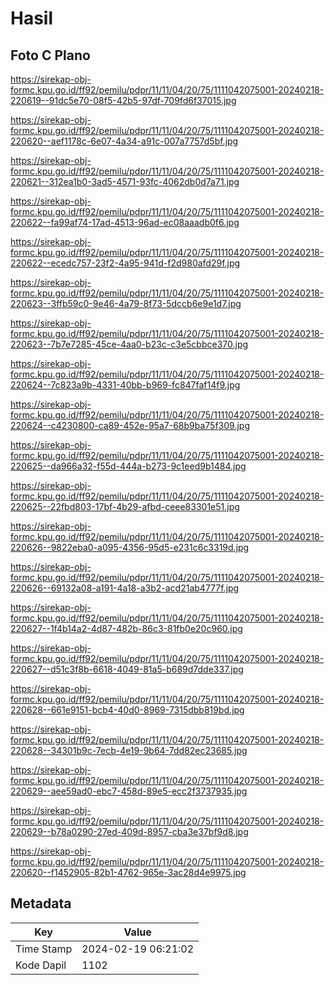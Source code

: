 # Hasil

## Foto C Plano

https://sirekap-obj-formc.kpu.go.id/ff92/pemilu/pdpr/11/11/04/20/75/1111042075001-20240218-220619--91dc5e70-08f5-42b5-97df-709fd6f37015.jpg

https://sirekap-obj-formc.kpu.go.id/ff92/pemilu/pdpr/11/11/04/20/75/1111042075001-20240218-220620--aef1178c-6e07-4a34-a91c-007a7757d5bf.jpg

https://sirekap-obj-formc.kpu.go.id/ff92/pemilu/pdpr/11/11/04/20/75/1111042075001-20240218-220621--312ea1b0-3ad5-4571-93fc-4062db0d7a71.jpg

https://sirekap-obj-formc.kpu.go.id/ff92/pemilu/pdpr/11/11/04/20/75/1111042075001-20240218-220622--fa99af74-17ad-4513-96ad-ec08aaadb0f6.jpg

https://sirekap-obj-formc.kpu.go.id/ff92/pemilu/pdpr/11/11/04/20/75/1111042075001-20240218-220622--ecedc757-23f2-4a95-941d-f2d980afd29f.jpg

https://sirekap-obj-formc.kpu.go.id/ff92/pemilu/pdpr/11/11/04/20/75/1111042075001-20240218-220623--3ffb59c0-9e46-4a79-8f73-5dccb6e9e1d7.jpg

https://sirekap-obj-formc.kpu.go.id/ff92/pemilu/pdpr/11/11/04/20/75/1111042075001-20240218-220623--7b7e7285-45ce-4aa0-b23c-c3e5cbbce370.jpg

https://sirekap-obj-formc.kpu.go.id/ff92/pemilu/pdpr/11/11/04/20/75/1111042075001-20240218-220624--7c823a9b-4331-40bb-b969-fc847faf14f9.jpg

https://sirekap-obj-formc.kpu.go.id/ff92/pemilu/pdpr/11/11/04/20/75/1111042075001-20240218-220624--c4230800-ca89-452e-95a7-68b9ba75f309.jpg

https://sirekap-obj-formc.kpu.go.id/ff92/pemilu/pdpr/11/11/04/20/75/1111042075001-20240218-220625--da966a32-f55d-444a-b273-9c1eed9b1484.jpg

https://sirekap-obj-formc.kpu.go.id/ff92/pemilu/pdpr/11/11/04/20/75/1111042075001-20240218-220625--22fbd803-17bf-4b29-afbd-ceee83301e51.jpg

https://sirekap-obj-formc.kpu.go.id/ff92/pemilu/pdpr/11/11/04/20/75/1111042075001-20240218-220626--9822eba0-a095-4356-95d5-e231c6c3319d.jpg

https://sirekap-obj-formc.kpu.go.id/ff92/pemilu/pdpr/11/11/04/20/75/1111042075001-20240218-220626--69132a08-a191-4a18-a3b2-acd21ab4777f.jpg

https://sirekap-obj-formc.kpu.go.id/ff92/pemilu/pdpr/11/11/04/20/75/1111042075001-20240218-220627--1f4b14a2-4d87-482b-86c3-81fb0e20c960.jpg

https://sirekap-obj-formc.kpu.go.id/ff92/pemilu/pdpr/11/11/04/20/75/1111042075001-20240218-220627--d51c3f8b-6618-4049-81a5-b689d7dde337.jpg

https://sirekap-obj-formc.kpu.go.id/ff92/pemilu/pdpr/11/11/04/20/75/1111042075001-20240218-220628--661e9151-bcb4-40d0-8969-7315dbb819bd.jpg

https://sirekap-obj-formc.kpu.go.id/ff92/pemilu/pdpr/11/11/04/20/75/1111042075001-20240218-220628--34301b9c-7ecb-4e19-9b64-7dd82ec23685.jpg

https://sirekap-obj-formc.kpu.go.id/ff92/pemilu/pdpr/11/11/04/20/75/1111042075001-20240218-220629--aee59ad0-ebc7-458d-89e5-ecc2f3737935.jpg

https://sirekap-obj-formc.kpu.go.id/ff92/pemilu/pdpr/11/11/04/20/75/1111042075001-20240218-220629--b78a0290-27ed-409d-8957-cba3e37bf9d8.jpg

https://sirekap-obj-formc.kpu.go.id/ff92/pemilu/pdpr/11/11/04/20/75/1111042075001-20240218-220620--f1452905-82b1-4762-965e-3ac28d4e9975.jpg


## Metadata

| Key        | Value               |
| ---------- | ------------------- |
| Time Stamp | 2024-02-19 06:21:02 |
| Kode Dapil | 1102                |



